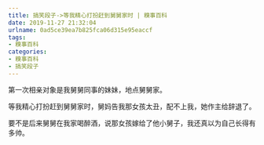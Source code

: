 ```yaml
---
title: 搞笑段子->等我精心打扮赶到舅舅家时 | 糗事百科
date: 2019-11-27 21:32:04
urlname: 0ad5ce39ea7b825fca06d315e95eaccf
tags: 
- 糗事百科
categories:
- 糗事百科
- 搞笑段子
---
```

第一次相亲对象是我舅舅同事的妹妹，地点舅舅家。

等我精心打扮赶到舅舅家时，舅妈告我那女孩太丑，配不上我，她作主给辞退了。

要不是后来舅舅在我家喝醉酒，说那女孩嫁给了他小舅子，我还真以为自己长得有多帅。


